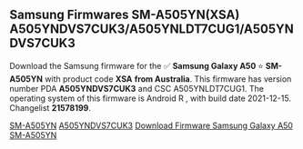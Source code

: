 <h2>Samsung Firmwares SM-A505YN(XSA) A505YNDVS7CUK3/A505YNLDT7CUG1/A505YNDVS7CUK3</h2>
Download the Samsung firmware for the ✅ <strong>Samsung Galaxy A50 </strong> ⭐ <strong>SM-A505YN</strong> with product code <strong>XSA</strong> <strong> from Australia</strong>. This firmware has version number PDA <strong>A505YNDVS7CUK3</strong> and CSC A505YNLDT7CUG1. The operating system of this firmware is Android R , with build date 2021-12-15. Changelist <strong>21578199</strong>.


[SM-A505YN](https://samfirm.shop/samsung/model/SM-A505YN)
[A505YNDVS7CUK3](https://samfirm.shop/samsung/pda/A505YNDVS7CUK3)
[Download Firmware Samsung Galaxy A50 SM-A505YN](https://samfirm.shop/samsung/firmware/482572)
